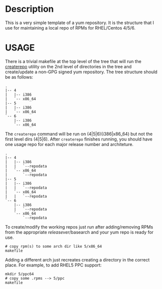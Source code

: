 Description
===========

This is a very simple template of a yum repository.  It is the structure that I
use for maintaining a local repo of RPMs for RHEL/Centos 4/5/6.

USAGE
=====

There is a trivial makefile at the top level of the tree that will run the
[createrepo](http://createrepo.baseurl.org/) utility on the 2nd level of
directories in the tree and create/update a non-GPG signed yum repository.  The
tree structure should be as follows:

    .
    |-- 4
    |   |-- i386
    |   `-- x86_64
    |-- 5
    |   |-- i386
    |   `-- x86_64
    `-- 6
        |-- i386
        `-- x86_64

The `createrepo` command will be run on (4|5|6)(i386|x86_64) but not the first
level dirs (4|5|6).  After `createrepo` finishes running, you should have one usage repo for each major release number and architeture.

    .
    |-- 4
    |   |-- i386
    |   |   `--repodata
    |   `-- x86_64
    |       `--repodata
    |-- 5
    |   |-- i386
    |   |   `--repodata
    |   `-- x86_64
    |   |   `--repodata
    `-- 6
        |-- i386
        |   `--repodata
        `-- x86_64
            `--repodata

To create/modify the working repos just run after adding/removing RPMs from the appropriate $releasever/$basearch and your yum repo is ready for use.

    # copy rpm(s) to some arch dir like 5/x86_64	
    makefile

Adding a different arch just recreates creating a directory in the correct
place.  For example, to add RHEL5 PPC support:

    mkdir 5/ppc64
    # copy some .rpms --> 5/ppc
    makefile

